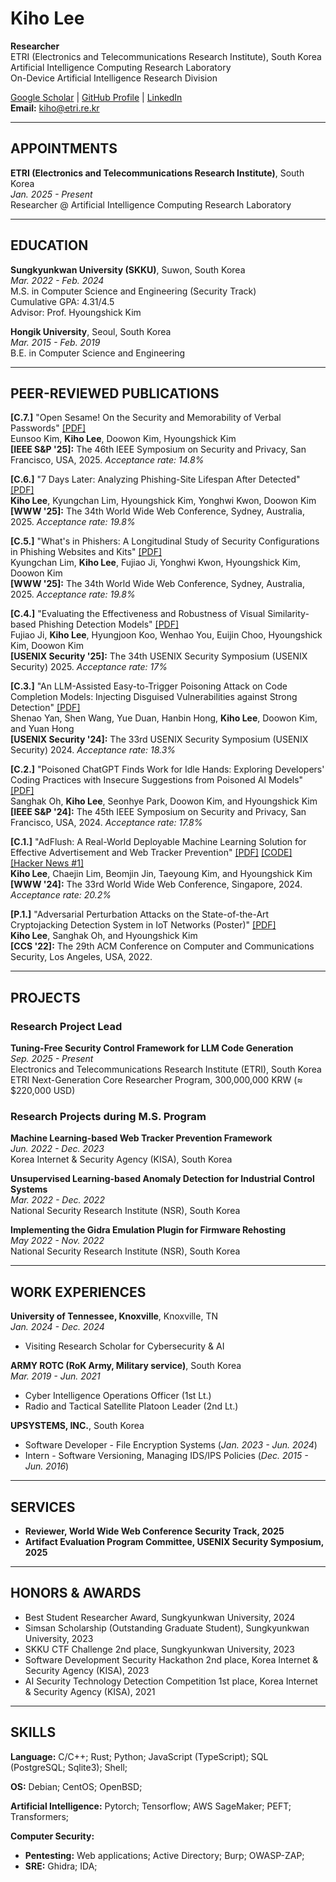 # Kiho Lee

**Researcher**  
ETRI (Electronics and Telecommunications Research Institute), South Korea  
Artificial Intelligence Computing Research Laboratory  
On-Device Artificial Intelligence Research Division

[Google Scholar](https://scholar.google.co.kr/citations?user=MOTHTpcAAAAJ&hl=en) | [GitHub Profile](https://github.com/0xk1h0) | [LinkedIn](https://www.linkedin.com/in/kiho-lee-a253b5249/)  
**Email:** kiho@etri.re.kr

---

## APPOINTMENTS

**ETRI (Electronics and Telecommunications Research Institute)**, South Korea  
*Jan. 2025 - Present*  
Researcher @ Artificial Intelligence Computing Research Laboratory

---

## EDUCATION

**Sungkyunkwan University (SKKU)**, Suwon, South Korea  
*Mar. 2022 - Feb. 2024*  
M.S. in Computer Science and Engineering (Security Track)  
Cumulative GPA: 4.31/4.5  
Advisor: Prof. Hyoungshick Kim

**Hongik University**, Seoul, South Korea  
*Mar. 2015 - Feb. 2019*  
B.E. in Computer Science and Engineering

---

## PEER-REVIEWED PUBLICATIONS

**[C.7.]** "Open Sesame! On the Security and Memorability of Verbal Passwords" [[PDF]](https://www.computer.org/csdl/proceedings-article/sp/2025/223600a683/26hiTSjmQnu)  
Eunsoo Kim, **Kiho Lee**, Doowon Kim, Hyoungshick Kim  
**[IEEE S&P '25]:** The 46th IEEE Symposium on Security and Privacy, San Francisco, USA, 2025. *Acceptance rate: 14.8%*

**[C.6.]** "7 Days Later: Analyzing Phishing-Site Lifespan After Detected" [[PDF]](https://openreview.net/forum?id=R8mltlB42N#discussion)  
**Kiho Lee**, Kyungchan Lim, Hyoungshick Kim, Yonghwi Kwon, Doowon Kim  
**[WWW '25]:** The 34th World Wide Web Conference, Sydney, Australia, 2025. *Acceptance rate: 19.8%*

**[C.5.]** "What's in Phishers: A Longitudinal Study of Security Configurations in Phishing Websites and Kits" [[PDF]](https://openreview.net/forum?id=xVatnSFsh4#discussion)  
Kyungchan Lim, **Kiho Lee**, Fujiao Ji, Yonghwi Kwon, Hyoungshick Kim, Doowon Kim  
**[WWW '25]:** The 34th World Wide Web Conference, Sydney, Australia, 2025. *Acceptance rate: 19.8%*

**[C.4.]** "Evaluating the Effectiveness and Robustness of Visual Similarity-based Phishing Detection Models" [[PDF]](https://arxiv.org/abs/2405.19598)  
Fujiao Ji, **Kiho Lee**, Hyungjoon Koo, Wenhao You, Euijin Choo, Hyoungshick Kim, Doowon Kim  
**[USENIX Security '25]:** The 34th USENIX Security Symposium (USENIX Security) 2025. *Acceptance rate: 17%*

**[C.3.]** "An LLM-Assisted Easy-to-Trigger Poisoning Attack on Code Completion Models: Injecting Disguised Vulnerabilities against Strong Detection" [[PDF]](https://www.usenix.org/conference/usenixsecurity24/presentation/yan)  
Shenao Yan, Shen Wang, Yue Duan, Hanbin Hong, **Kiho Lee**, Doowon Kim, and Yuan Hong  
**[USENIX Security '24]:** The 33rd USENIX Security Symposium (USENIX Security) 2024. *Acceptance rate: 18.3%*

**[C.2.]** "Poisoned ChatGPT Finds Work for Idle Hands: Exploring Developers' Coding Practices with Insecure Suggestions from Poisoned AI Models" [[PDF]](https://www.computer.org/csdl/proceedings-article/sp/2024/313000a178/1V28Z2MBROU)  
Sanghak Oh, **Kiho Lee**, Seonhye Park, Doowon Kim, and Hyoungshick Kim  
**[IEEE S&P '24]:** The 45th IEEE Symposium on Security and Privacy, San Francisco, USA, 2024. *Acceptance rate: 17.8%*

**[C.1.]** "AdFlush: A Real-World Deployable Machine Learning Solution for Effective Advertisement and Web Tracker Prevention" [[PDF]](https://dl.acm.org/doi/abs/10.1145/3589334.3645698) [[CODE]](https://github.com/SKKU-SecLab/AdFlush) [[Hacker News #1]](https://hnrankings.info/40497957/)  
**Kiho Lee**, Chaejin Lim, Beomjin Jin, Taeyoung Kim, and Hyoungshick Kim  
**[WWW '24]:** The 33rd World Wide Web Conference, Singapore, 2024. *Acceptance rate: 20.2%*

**[P.1.]** "Adversarial Perturbation Attacks on the State-of-the-Art Cryptojacking Detection System in IoT Networks (Poster)" [[PDF]](https://dl.acm.org/doi/10.1145/3548606.3563530)  
**Kiho Lee**, Sanghak Oh, and Hyoungshick Kim  
**[CCS '22]:** The 29th ACM Conference on Computer and Communications Security, Los Angeles, USA, 2022.

---

## PROJECTS

### Research Project Lead

**Tuning-Free Security Control Framework for LLM Code Generation**  
*Sep. 2025 - Present*  
Electronics and Telecommunications Research Institute (ETRI), South Korea  
ETRI Next-Generation Core Researcher Program, 300,000,000 KRW (≈ $220,000 USD)

### Research Projects during M.S. Program

**Machine Learning-based Web Tracker Prevention Framework**  
*Jun. 2022 - Dec. 2023*  
Korea Internet & Security Agency (KISA), South Korea

**Unsupervised Learning-based Anomaly Detection for Industrial Control Systems**  
*Mar. 2022 - Dec. 2022*  
National Security Research Institute (NSR), South Korea

**Implementing the Gidra Emulation Plugin for Firmware Rehosting**  
*May 2022 - Nov. 2022*  
National Security Research Institute (NSR), South Korea

---

## WORK EXPERIENCES

**University of Tennessee, Knoxville**, Knoxville, TN  
*Jan. 2024 - Dec. 2024*
- Visiting Research Scholar for Cybersecurity & AI

**ARMY ROTC (RoK Army, Military service)**, South Korea  
*Mar. 2019 - Jun. 2021*
- Cyber Intelligence Operations Officer (1st Lt.)
- Radio and Tactical Satellite Platoon Leader (2nd Lt.)

**UPSYSTEMS, INC.**, South Korea
- Software Developer - File Encryption Systems (*Jan. 2023 - Jun. 2024*)
- Intern - Software Versioning, Managing IDS/IPS Policies (*Dec. 2015 - Jun. 2016*)

---

## SERVICES

- **Reviewer, World Wide Web Conference Security Track, 2025**
- **Artifact Evaluation Program Committee, USENIX Security Symposium, 2025**

---

## HONORS & AWARDS

- Best Student Researcher Award, Sungkyunkwan University, 2024
- Simsan Scholarship (Outstanding Graduate Student), Sungkyunkwan University, 2023
- SKKU CTF Challenge 2nd place, Sungkyunkwan University, 2023
- Software Development Security Hackathon 2nd place, Korea Internet & Security Agency (KISA), 2023
- AI Security Technology Detection Competition 1st place, Korea Internet & Security Agency (KISA), 2021

---

## SKILLS

**Language:** C/C++; Rust; Python; JavaScript (TypeScript); SQL (PostgreSQL; Sqlite3); Shell;

**OS:** Debian; CentOS; OpenBSD;

**Artificial Intelligence:** Pytorch; Tensorflow; AWS SageMaker; PEFT; Transformers;

**Computer Security:**
- **Pentesting:** Web applications; Active Directory; Burp; OWASP-ZAP;
- **SRE:** Ghidra; IDA;
